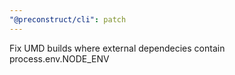 ```yaml
---
"@preconstruct/cli": patch
---
```


Fix UMD builds where external dependecies contain process.env.NODE_ENV
